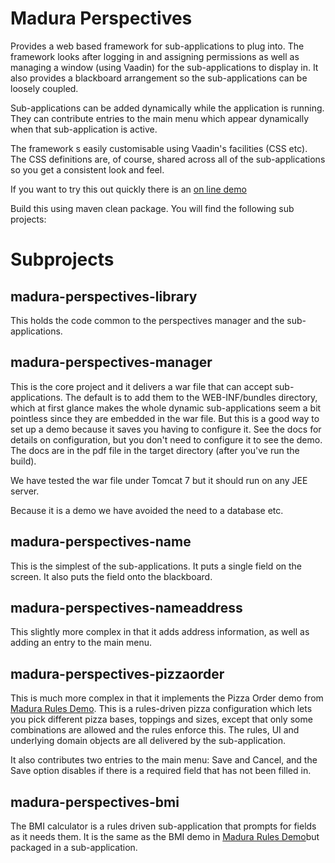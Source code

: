 Madura Perspectives
===================

Provides a web based framework for sub-applications to plug into. The framework looks after logging in and assigning permissions as well as managing a window (using Vaadin) for the sub-applications to display in. It also provides a blackboard arrangement so the sub-applications can be loosely coupled.

Sub-applications can be added dynamically while the application is running. They can contribute entries to the main menu which appear dynamically when that sub-application is active.

The framework s easily customisable using Vaadin's facilities (CSS etc). The CSS definitions are, of course, shared across
all of the sub-applications so you get a consistent look and feel.

If you want to try this out quickly there is an [on line demo](http://perspectivesmanager-madura.rhcloud.com/)

Build this using maven clean package. You will find the following sub projects:

# Subprojects

## madura-perspectives-library

This holds the code common to the perspectives manager and the sub-applications.

## madura-perspectives-manager

This is the core project and it delivers a war file that can accept sub-applications. The default is to add them to the WEB-INF/bundles directory, which at first glance makes the whole dynamic sub-applications seem a bit pointless since they are embedded in the war file. But this is a good way to set up a demo because it saves you having to configure it. See the docs for details on configuration, but you don't need to configure it to see the demo. The docs are in the pdf file in the target directory (after you've run the build).

We have tested the war file under Tomcat 7 but it should run on any JEE server.

Because it is a demo we have avoided the need to a database etc.

## madura-perspectives-name

This is the simplest of the sub-applications. It puts a single field on the screen. It also puts the field onto the blackboard.

## madura-perspectives-nameaddress

This slightly more complex in that it adds address information, as well as adding an entry to the main menu.

## madura-perspectives-pizzaorder

This is much more complex in that it implements the Pizza Order demo from [Madura Rules Demo](https://github.com/RogerParkinson/madura-vaadin-support/tree/master/madura-rules-demo). This is a rules-driven pizza configuration which lets you pick different pizza bases, toppings and sizes, except that only some combinations are allowed and the rules enforce this. The rules, UI and underlying domain objects are all delivered by the sub-application.

It also contributes two entries to the main menu: Save and Cancel, and the Save option disables if there is a required field that has not been filled in.

## madura-perspectives-bmi

The BMI calculator is a rules driven sub-application that prompts for fields as it needs them. It is the same as the BMI demo in [Madura Rules Demo](https://github.com/RogerParkinson/madura-vaadin-support/tree/master/madura-rules-demo)but packaged in a sub-application.